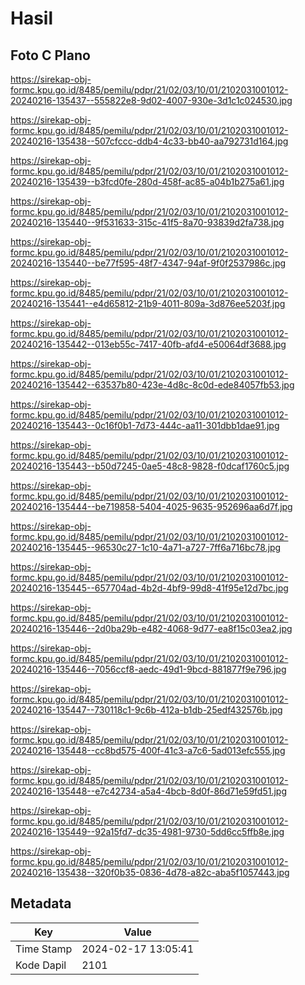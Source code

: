 # Hasil

## Foto C Plano

https://sirekap-obj-formc.kpu.go.id/8485/pemilu/pdpr/21/02/03/10/01/2102031001012-20240216-135437--555822e8-9d02-4007-930e-3d1c1c024530.jpg

https://sirekap-obj-formc.kpu.go.id/8485/pemilu/pdpr/21/02/03/10/01/2102031001012-20240216-135438--507cfccc-ddb4-4c33-bb40-aa792731d164.jpg

https://sirekap-obj-formc.kpu.go.id/8485/pemilu/pdpr/21/02/03/10/01/2102031001012-20240216-135439--b3fcd0fe-280d-458f-ac85-a04b1b275a61.jpg

https://sirekap-obj-formc.kpu.go.id/8485/pemilu/pdpr/21/02/03/10/01/2102031001012-20240216-135440--9f531633-315c-41f5-8a70-93839d2fa738.jpg

https://sirekap-obj-formc.kpu.go.id/8485/pemilu/pdpr/21/02/03/10/01/2102031001012-20240216-135440--be77f595-48f7-4347-94af-9f0f2537986c.jpg

https://sirekap-obj-formc.kpu.go.id/8485/pemilu/pdpr/21/02/03/10/01/2102031001012-20240216-135441--e4d65812-21b9-4011-809a-3d876ee5203f.jpg

https://sirekap-obj-formc.kpu.go.id/8485/pemilu/pdpr/21/02/03/10/01/2102031001012-20240216-135442--013eb55c-7417-40fb-afd4-e50064df3688.jpg

https://sirekap-obj-formc.kpu.go.id/8485/pemilu/pdpr/21/02/03/10/01/2102031001012-20240216-135442--63537b80-423e-4d8c-8c0d-ede84057fb53.jpg

https://sirekap-obj-formc.kpu.go.id/8485/pemilu/pdpr/21/02/03/10/01/2102031001012-20240216-135443--0c16f0b1-7d73-444c-aa11-301dbb1dae91.jpg

https://sirekap-obj-formc.kpu.go.id/8485/pemilu/pdpr/21/02/03/10/01/2102031001012-20240216-135443--b50d7245-0ae5-48c8-9828-f0dcaf1760c5.jpg

https://sirekap-obj-formc.kpu.go.id/8485/pemilu/pdpr/21/02/03/10/01/2102031001012-20240216-135444--be719858-5404-4025-9635-952696aa6d7f.jpg

https://sirekap-obj-formc.kpu.go.id/8485/pemilu/pdpr/21/02/03/10/01/2102031001012-20240216-135445--96530c27-1c10-4a71-a727-7ff6a716bc78.jpg

https://sirekap-obj-formc.kpu.go.id/8485/pemilu/pdpr/21/02/03/10/01/2102031001012-20240216-135445--657704ad-4b2d-4bf9-99d8-41f95e12d7bc.jpg

https://sirekap-obj-formc.kpu.go.id/8485/pemilu/pdpr/21/02/03/10/01/2102031001012-20240216-135446--2d0ba29b-e482-4068-9d77-ea8f15c03ea2.jpg

https://sirekap-obj-formc.kpu.go.id/8485/pemilu/pdpr/21/02/03/10/01/2102031001012-20240216-135446--7056ccf8-aedc-49d1-9bcd-881877f9e796.jpg

https://sirekap-obj-formc.kpu.go.id/8485/pemilu/pdpr/21/02/03/10/01/2102031001012-20240216-135447--730118c1-9c6b-412a-b1db-25edf432576b.jpg

https://sirekap-obj-formc.kpu.go.id/8485/pemilu/pdpr/21/02/03/10/01/2102031001012-20240216-135448--cc8bd575-400f-41c3-a7c6-5ad013efc555.jpg

https://sirekap-obj-formc.kpu.go.id/8485/pemilu/pdpr/21/02/03/10/01/2102031001012-20240216-135448--e7c42734-a5a4-4bcb-8d0f-86d71e59fd51.jpg

https://sirekap-obj-formc.kpu.go.id/8485/pemilu/pdpr/21/02/03/10/01/2102031001012-20240216-135449--92a15fd7-dc35-4981-9730-5dd6cc5ffb8e.jpg

https://sirekap-obj-formc.kpu.go.id/8485/pemilu/pdpr/21/02/03/10/01/2102031001012-20240216-135438--320f0b35-0836-4d78-a82c-aba5f1057443.jpg


## Metadata

| Key        | Value               |
| ---------- | ------------------- |
| Time Stamp | 2024-02-17 13:05:41 |
| Kode Dapil | 2101                |



